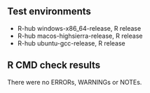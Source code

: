 ## Test environments

- R-hub windows-x86_64-release, R release
- R-hub macos-highsierra-release, R release
- R-hub ubuntu-gcc-release, R release

## R CMD check results

There were no ERRORs, WARNINGs or NOTEs.
